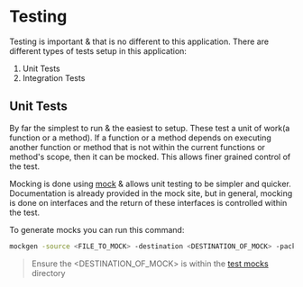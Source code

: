# Testing

Testing is important & that is no different to this application. There are different types of tests setup in this application:

1. Unit Tests
2. Integration Tests

## Unit Tests

By far the simplest to run & the easiest to setup. These test a unit of work(a function or a method). If a function or a method depends on executing another function or method that is not within the current functions or method's scope, then it can be mocked. This allows finer grained control of the test.

Mocking is done using [mock](github.com/golang/mock) & allows unit testing to be simpler and quicker. Documentation is already provided in the mock site, but in general, mocking is done on interfaces and the return of these interfaces is controlled within the test.

To generate mocks you can run this command:

``` bash
mockgen -source <FILE_TO_MOCK> -destination <DESTINATION_OF_MOCK> -package mocks
```

> Ensure the <DESTINATION_OF_MOCK> is within the [test mocks](../app/test/mocks) directory
